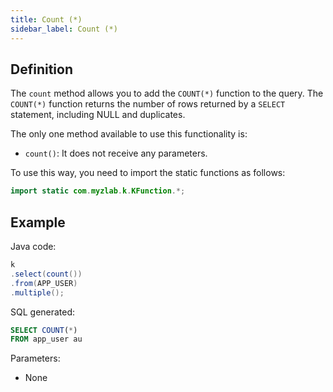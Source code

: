 ```yaml
---
title: Count (*)
sidebar_label: Count (*)
---
```


## Definition

The `count` method allows you to add the `COUNT(*)` function to the query. The `COUNT(*)` function returns the number of rows returned by a `SELECT` statement, including NULL and duplicates.

The only one method available to use this functionality is:

- `count()`: It does not receive any parameters.

To use this way, you need to import the static functions as follows:

```java
import static com.myzlab.k.KFunction.*;
```

## Example

Java code:

```java
k
.select(count())
.from(APP_USER)
.multiple();
```

SQL generated:

```sql
SELECT COUNT(*)
FROM app_user au
```

Parameters:

- None